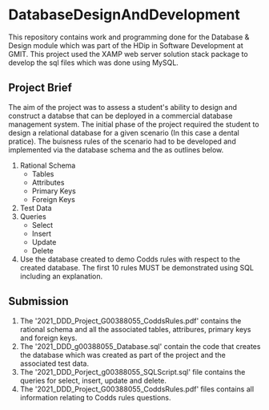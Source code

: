 # DatabaseDesignAndDevelopment
This repository contains work and programming done for the Database &amp; Design module which was part of the HDip in Software Development at GMIT. This project used the XAMP web server solution stack package to develop the sql files which was done using MySQL.

## Project Brief

The aim of the project was to assess a student's ability to design and construct a databse that can be deployed in a commercial database management system. The initial phase of the project required the student to design a relational database for a given scenario (In this case a dental pratice). The buisness rules of the scenario had to be developed and implemented via the database schema and the as outlines below.

  1. Rational Schema
     * Tables
     * Attributes
     * Primary Keys 
     * Foreign Keys
  2. Test Data
  3. Queries
     * Select
     * Insert
     * Update
     * Delete
  4. Use the database created to demo Codds rules with respect to the created database. The first 10 rules MUST be demonstrated using SQL including an explanation.

## Submission

  1. The '2021_DDD_Project_G00388055_CoddsRules.pdf' contains the rational schema and all the associated tables, attribures, primary keys and foreign keys. 
  2. The '2021_DDD_g00388055_Database.sql' contain the code that creates the database which was created as part of the project and the associated test data.
  3. The '2021_DDD_Porject_g00388055_SQLScript.sql' file contains the queries for select, insert, update and delete.
  4. The '2021_DDD_Project_G00388055_CoddsRules.pdf' files contains all information relating to Codds rules questions. 
  
